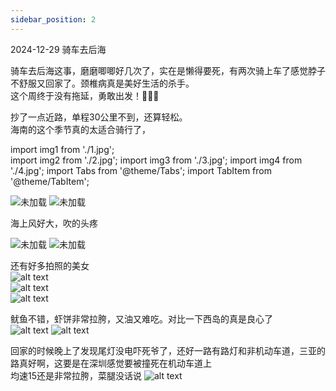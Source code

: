 ```yaml
---
sidebar_position: 2
---
```

2024-12-29  骑车去后海

骑车去后海这事，磨磨唧唧好几次了，实在是懒得要死，有两次骑上车了感觉脖子不舒服又回家了。颈椎病真是美好生活的杀手。  
这个周终于没有拖延，勇敢出发！🚴🚴🚴

抄了一点近路，单程30公里不到，还算轻松。  
海南的这个季节真的太适合骑行了， 

import img1 from './1.jpg';  
import img2 from './2.jpg';
import img3 from './3.jpg';
import img4 from './4.jpg';
import Tabs from '@theme/Tabs';
import TabItem from '@theme/TabItem';  

<Tabs>
  <TabItem value="apple" label="图1" default>
  <img src={img1} alt="未加载" style={{height:'300px'}} />
  </TabItem>
  <TabItem value="orange" label="图2">
  <img src={img2} alt="未加载" style={{height:'300px'}} />
  </TabItem>
</Tabs>

海上风好大，吹的头疼  

<Tabs>
  <TabItem value="apple" label="图1" default>
  <img src={img3} alt="未加载" style={{height:'300px'}} />
  </TabItem>
  <TabItem value="orange" label="图2">
  <img src={img4} alt="未加载" style={{height:'300px'}} />
  </TabItem>
</Tabs>

还有好多拍照的美女  
![alt text](ef1951cc212e0220e27f89911b8db58.jpg)  
![alt text](694479f34b606eabfbde57d1a0ef03e.jpg)  
![alt text](4404e0415a8b515de0a02a694f4a81c.jpg)  

鱿鱼不错，虾饼非常拉胯，又油又难吃。对比一下西岛的真是良心了  
![alt text](65b2d2b443c7c053ccacfb9e2e1d336.jpg) 
![alt text](af2a6b4510c0dd2ca1d3059de388a43.jpg)

回家的时候晚上了发现尾灯没电吓死爷了，还好一路有路灯和非机动车道，三亚的路真好啊，这要是在深圳感觉要被撞死在机动车道上  
均速15还是非常拉胯，菜腿没话说
![alt text](7874c926be3dbd5d542443272d5be80.jpg)